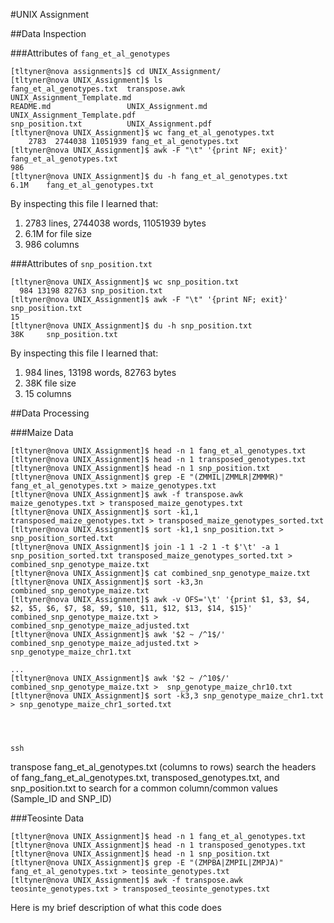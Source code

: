 #UNIX Assignment

##Data Inspection

###Attributes of `fang_et_al_genotypes`

```
[tltyner@nova assignments]$ cd UNIX_Assignment/
[tltyner@nova UNIX_Assignment]$ ls
fang_et_al_genotypes.txt  transpose.awk        UNIX_Assignment_Template.md
README.md                 UNIX_Assignment.md   UNIX_Assignment_Template.pdf
snp_position.txt          UNIX_Assignment.pdf
[tltyner@nova UNIX_Assignment]$ wc fang_et_al_genotypes.txt
    2783  2744038 11051939 fang_et_al_genotypes.txt
[tltyner@nova UNIX_Assignment]$ awk -F "\t" '{print NF; exit}' fang_et_al_genotypes.txt
986
[tltyner@nova UNIX_Assignment]$ du -h fang_et_al_genotypes.txt
6.1M    fang_et_al_genotypes.txt

```

By inspecting this file I learned that:

1. 2783 lines, 2744038 words, 11051939 bytes
2. 6.1M for file size
3. 986 columns


###Attributes of `snp_position.txt`

```
[tltyner@nova UNIX_Assignment]$ wc snp_position.txt
  984 13198 82763 snp_position.txt
[tltyner@nova UNIX_Assignment]$ awk -F "\t" '{print NF; exit}' snp_position.txt
15
[tltyner@nova UNIX_Assignment]$ du -h snp_position.txt
38K     snp_position.txt

```

By inspecting this file I learned that:

1. 984 lines, 13198 words, 82763 bytes
2. 38K file size
3. 15 columns


##Data Processing

###Maize Data

```
[tltyner@nova UNIX_Assignment]$ head -n 1 fang_et_al_genotypes.txt
[tltyner@nova UNIX_Assignment]$ head -n 1 transposed_genotypes.txt
[tltyner@nova UNIX_Assignment]$ head -n 1 snp_position.txt
[tltyner@nova UNIX_Assignment]$ grep -E "(ZMMIL|ZMMLR|ZMMMR)" fang_et_al_genotypes.txt > maize_genotypes.txt
[tltyner@nova UNIX_Assignment]$ awk -f transpose.awk maize_genotypes.txt > transposed_maize_genotypes.txt
[tltyner@nova UNIX_Assignment]$ sort -k1,1 transposed_maize_genotypes.txt > transposed_maize_genotypes_sorted.txt
[tltyner@nova UNIX_Assignment]$ sort -k1,1 snp_position.txt > snp_position_sorted.txt
[tltyner@nova UNIX_Assignment]$ join -1 1 -2 1 -t $'\t' -a 1 snp_position_sorted.txt transposed_maize_genotypes_sorted.txt > combined_snp_genotype_maize.txt
[tltyner@nova UNIX_Assignment]$ cat combined_snp_genotype_maize.txt
[tltyner@nova UNIX_Assignment]$ sort -k3,3n combined_snp_genotype_maize.txt
[tltyner@nova UNIX_Assignment]$ awk -v OFS='\t' '{print $1, $3, $4, $2, $5, $6, $7, $8, $9, $10, $11, $12, $13, $14, $15}' combined_snp_genotype_maize.txt > combined_snp_genotype_maize_adjusted.txt
[tltyner@nova UNIX_Assignment]$ awk '$2 ~ /^1$/' combined_snp_genotype_maize_adjusted.txt >  snp_genotype_maize_chr1.txt

...
[tltyner@nova UNIX_Assignment]$ awk '$2 ~ /^10$/' combined_snp_genotype_maize.txt >  snp_genotype_maize_chr10.txt
[tltyner@nova UNIX_Assignment]$ sort -k3,3 snp_genotype_maize_chr1.txt > snp_genotype_maize_chr1_sorted.txt




ssh

```

transpose fang_et_al_genotypes.txt (columns to rows)
search the headers of fang_fang_et_al_genotypes.txt, transposed_genotypes.txt, and snp_position.txt to search for a common column/common values (Sample_ID and SNP_ID)


###Teosinte Data

```
[tltyner@nova UNIX_Assignment]$ head -n 1 fang_et_al_genotypes.txt
[tltyner@nova UNIX_Assignment]$ head -n 1 transposed_genotypes.txt
[tltyner@nova UNIX_Assignment]$ head -n 1 snp_position.txt
[tltyner@nova UNIX_Assignment]$ grep -E "(ZMPBA|ZMPIL|ZMPJA)" fang_et_al_genotypes.txt > teosinte_genotypes.txt
[tltyner@nova UNIX_Assignment]$ awk -f transpose.awk teosinte_genotypes.txt > transposed_teosinte_genotypes.txt

```

Here is my brief description of what this code does

